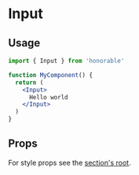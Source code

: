 # Input

## Usage

```jsx
import { Input } from 'honorable'

function MyComponent() {
  return (
    <Input>
      Hello world
    </Input>
  )
}
```

## Props

For style props see the [section's root](/components/html-tags).
